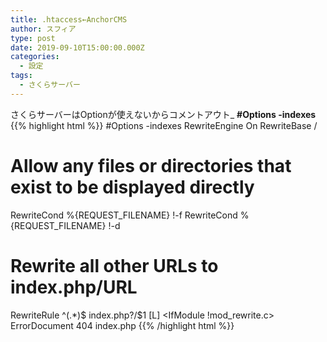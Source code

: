 ```yaml
---
title: .htaccess←AnchorCMS
author: スフィア
type: post
date: 2019-09-10T15:00:00.000Z
categories:
  - 設定
tags:
  - さくらサーバー
---
```

さくらサーバーはOptionが使えないからコメントアウト_
**\#Options -indexes**
{{% highlight html %}}
#Options -indexes
<IfModule mod_rewrite.c>
RewriteEngine On
RewriteBase /

# Allow any files or directories that exist to be displayed directly

RewriteCond %{REQUEST_FILENAME} !-f
RewriteCond %{REQUEST_FILENAME} !-d

# Rewrite all other URLs to index.php/URL

RewriteRule ^(.*)$ index.php?/$1 \[L]
</IfModule>
<IfModule !mod_rewrite.c>
ErrorDocument 404 index.php
</IfModule>
{{% /highlight html %}}
